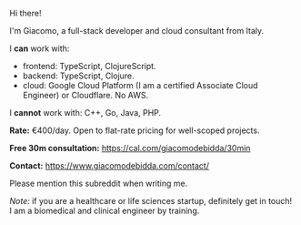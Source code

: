 Hi there!

I'm Giacomo, a full-stack developer and cloud consultant from Italy.

I **can** work with:

- frontend: TypeScript, ClojureScript.
- backend: TypeScript, Clojure.
- cloud: Google Cloud Platform (I am a certified Associate Cloud Engineer) or Cloudflare. No AWS.

I **cannot** work with: C++, Go, Java, PHP.

**Rate:** €400/day. Open to flat-rate pricing for well-scoped projects.

**Free 30m consultation:** https://cal.com/giacomodebidda/30min

**Contact:** https://www.giacomodebidda.com/contact/

Please mention this subreddit when writing me.

*Note:* if you are a healthcare or life sciences startup, definitely get in touch! I am a biomedical and clinical engineer by training.